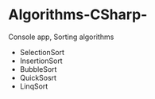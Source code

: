 # Algorithms-CSharp-
Console app,
Sorting algorithms
- SelectionSort
- InsertionSort
- BubbleSort
- QuickSosrt
- LinqSort
